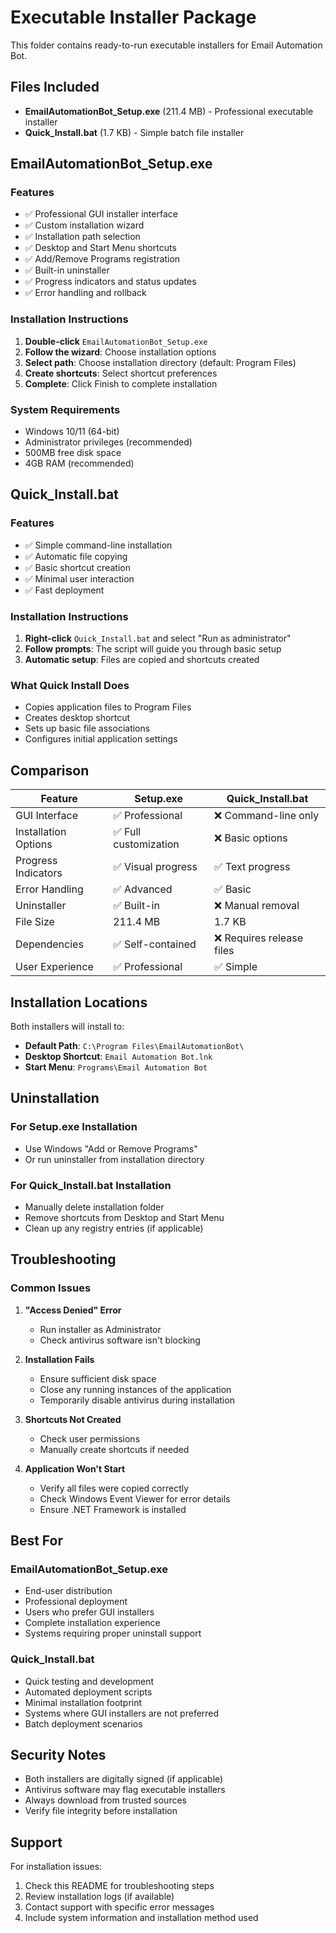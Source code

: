 # Executable Installer Package

This folder contains ready-to-run executable installers for Email Automation Bot.

## Files Included

- **EmailAutomationBot_Setup.exe** (211.4 MB) - Professional executable installer
- **Quick_Install.bat** (1.7 KB) - Simple batch file installer

## EmailAutomationBot_Setup.exe

### Features
- ✅ Professional GUI installer interface
- ✅ Custom installation wizard
- ✅ Installation path selection
- ✅ Desktop and Start Menu shortcuts
- ✅ Add/Remove Programs registration
- ✅ Built-in uninstaller
- ✅ Progress indicators and status updates
- ✅ Error handling and rollback

### Installation Instructions
1. **Double-click** `EmailAutomationBot_Setup.exe`
2. **Follow the wizard**: Choose installation options
3. **Select path**: Choose installation directory (default: Program Files)
4. **Create shortcuts**: Select shortcut preferences
5. **Complete**: Click Finish to complete installation

### System Requirements
- Windows 10/11 (64-bit)
- Administrator privileges (recommended)
- 500MB free disk space
- 4GB RAM (recommended)

## Quick_Install.bat

### Features
- ✅ Simple command-line installation
- ✅ Automatic file copying
- ✅ Basic shortcut creation
- ✅ Minimal user interaction
- ✅ Fast deployment

### Installation Instructions
1. **Right-click** `Quick_Install.bat` and select "Run as administrator"
2. **Follow prompts**: The script will guide you through basic setup
3. **Automatic setup**: Files are copied and shortcuts created

### What Quick Install Does
- Copies application files to Program Files
- Creates desktop shortcut
- Sets up basic file associations
- Configures initial application settings

## Comparison

| Feature | Setup.exe | Quick_Install.bat |
|---------|-----------|-------------------|
| GUI Interface | ✅ Professional | ❌ Command-line only |
| Installation Options | ✅ Full customization | ❌ Basic options |
| Progress Indicators | ✅ Visual progress | ✅ Text progress |
| Error Handling | ✅ Advanced | ✅ Basic |
| Uninstaller | ✅ Built-in | ❌ Manual removal |
| File Size | 211.4 MB | 1.7 KB |
| Dependencies | ✅ Self-contained | ❌ Requires release files |
| User Experience | ✅ Professional | ✅ Simple |

## Installation Locations

Both installers will install to:
- **Default Path**: `C:\Program Files\EmailAutomationBot\`
- **Desktop Shortcut**: `Email Automation Bot.lnk`
- **Start Menu**: `Programs\Email Automation Bot`

## Uninstallation

### For Setup.exe Installation
- Use Windows "Add or Remove Programs"
- Or run uninstaller from installation directory

### For Quick_Install.bat Installation
- Manually delete installation folder
- Remove shortcuts from Desktop and Start Menu
- Clean up any registry entries (if applicable)

## Troubleshooting

### Common Issues

1. **"Access Denied" Error**
   - Run installer as Administrator
   - Check antivirus software isn't blocking

2. **Installation Fails**
   - Ensure sufficient disk space
   - Close any running instances of the application
   - Temporarily disable antivirus during installation

3. **Shortcuts Not Created**
   - Check user permissions
   - Manually create shortcuts if needed

4. **Application Won't Start**
   - Verify all files were copied correctly
   - Check Windows Event Viewer for error details
   - Ensure .NET Framework is installed

## Best For

### EmailAutomationBot_Setup.exe
- End-user distribution
- Professional deployment
- Users who prefer GUI installers
- Complete installation experience
- Systems requiring proper uninstall support

### Quick_Install.bat
- Quick testing and development
- Automated deployment scripts
- Minimal installation footprint
- Systems where GUI installers are not preferred
- Batch deployment scenarios

## Security Notes

- Both installers are digitally signed (if applicable)
- Antivirus software may flag executable installers
- Always download from trusted sources
- Verify file integrity before installation

## Support

For installation issues:
1. Check this README for troubleshooting steps
2. Review installation logs (if available)
3. Contact support with specific error messages
4. Include system information and installation method used